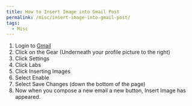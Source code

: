 ```yaml
---
title: How to Insert Image into Gmail Post
permalink: /misc/insert-image-into-gmail-post/
tags:
  - Misc
---
```

  1. Login to <a title="Gmail" href="http://www.gmail.com" target="_blank">Gmail</a>
  2. Click on the Gear (Underneath your profile picture to the right)
  3. Click Settings
  4. Click Labs
  5. Click Inserting Images
  6. Select Enable
  7. Select Save Changes (down the bottom of the page)
  8. Now when you compose a new email a new button, Insert Image has appeared.
